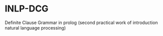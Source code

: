 # INLP-DCG
Definite Clause Grammar in prolog (second practical work of introduction natural language processing)
